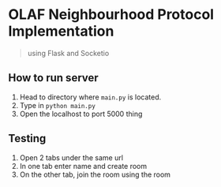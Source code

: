 # OLAF Neighbourhood Protocol Implementation
>using Flask and Socketio
## How to run server
1. Head to directory where `main.py` is located.
2. Type in `python main.py`
3. Open the localhost to port 5000 thing
## Testing
1. Open 2 tabs under the same url
2. In one tab enter name and create room
3. On the other tab, join the room using the room
